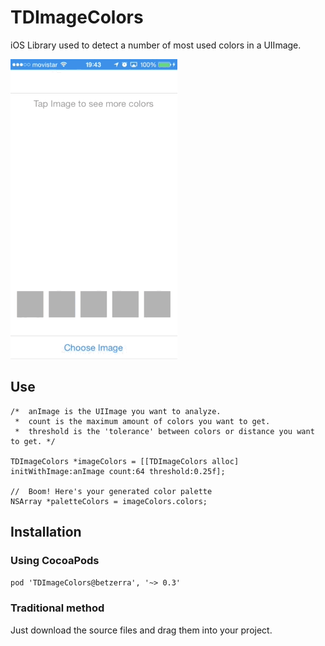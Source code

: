 TDImageColors
=============
iOS Library used to detect a number of most used colors in a UIImage.

![TDImageColors](/demo.gif)

## Use
```objc
/*  anImage is the UIImage you want to analyze.
 *  count is the maximum amount of colors you want to get.
 *  threshold is the 'tolerance' between colors or distance you want to get. */
 
TDImageColors *imageColors = [[TDImageColors alloc] initWithImage:anImage count:64 threshold:0.25f];

//  Boom! Here's your generated color palette
NSArray *paletteColors = imageColors.colors;
```

## Installation
### Using CocoaPods
`pod 'TDImageColors@betzerra', '~> 0.3'`
### Traditional method
Just download the source files and drag them into your project.
